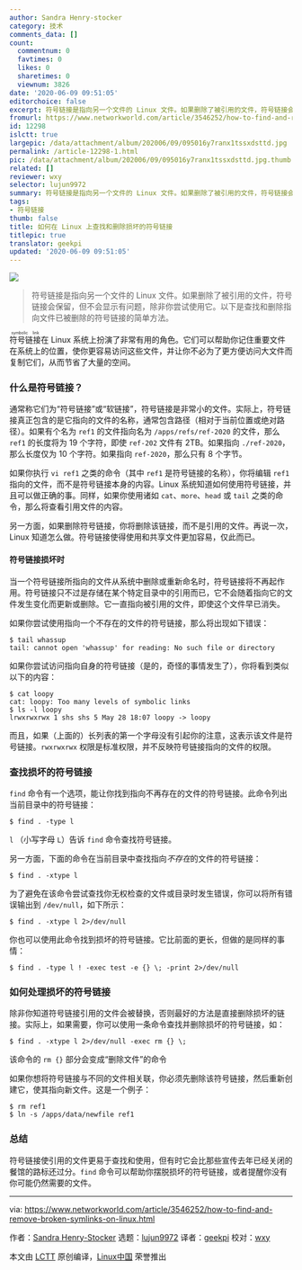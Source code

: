 ```yaml
---
author: Sandra Henry-stocker
category: 技术
comments_data: []
count:
  commentnum: 0
  favtimes: 0
  likes: 0
  sharetimes: 0
  viewnum: 3826
date: '2020-06-09 09:51:05'
editorchoice: false
excerpt: 符号链接是指向另一个文件的 Linux 文件。如果删除了被引用的文件，符号链接会保留，但不会显示有问题，除非你尝试使用它。
fromurl: https://www.networkworld.com/article/3546252/how-to-find-and-remove-broken-symlinks-on-linux.html
id: 12298
islctt: true
largepic: /data/attachment/album/202006/09/095016y7ranx1tssxdsttd.jpg
permalink: /article-12298-1.html
pic: /data/attachment/album/202006/09/095016y7ranx1tssxdsttd.jpg.thumb.jpg
related: []
reviewer: wxy
selector: lujun9972
summary: 符号链接是指向另一个文件的 Linux 文件。如果删除了被引用的文件，符号链接会保留，但不会显示有问题，除非你尝试使用它。
tags:
- 符号链接
thumb: false
title: 如何在 Linux 上查找和删除损坏的符号链接
titlepic: true
translator: geekpi
updated: '2020-06-09 09:51:05'
---
```


![](/data/attachment/album/202006/09/095016y7ranx1tssxdsttd.jpg)



> 
> 符号链接是指向另一个文件的 Linux 文件。如果删除了被引用的文件，符号链接会保留，但不会显示有问题，除非你尝试使用它。以下是查找和删除指向文件已被删除的符号链接的简单方法。
> 
> 
> 


<ruby> 符号链接 <rt>  symbolic link </rt></ruby>在 Linux 系统上扮演了非常有用的角色。它们可以帮助你记住重要文件在系统上的位置，使你更容易访问这些文件，并让你不必为了更方便访问大文件而复制它们，从而节省了大量的空间。


### 什么是符号链接？


通常称它们为“符号链接”或“软链接”，符号链接是非常小的文件。实际上，符号链接真正包含的是它指向的文件的名称，通常包含路径（相对于当前位置或绝对路径）。如果有个名为 `ref1` 的文件指向名为 `/apps/refs/ref-2020` 的文件，那么 `ref1` 的长度将为 19 个字符，即使 `ref-202` 文件有 2TB。如果指向 `./ref-2020`，那么长度仅为 10 个字符。如果指向 `ref-2020`，那么只有 8 个字节。


如果你执行 `vi ref1` 之类的命令（其中 `ref1` 是符号链接的名称），你将编辑 `ref1` 指向的文件，而不是符号链接本身的内容。Linux 系统知道如何使用符号链接，并且可以做正确的事。同样，如果你使用诸如 `cat`、`more`、`head` 或 `tail` 之类的命令，那么将查看引用文件的内容。


另一方面，如果删除符号链接，你将删除该链接，而不是引用的文件。再说一次，Linux 知道怎么做。符号链接使得使用和共享文件更加容易，仅此而已。


#### 符号链接损坏时


当一个符号链接所指向的文件从系统中删除或重新命名时，符号链接将不再起作用。符号链接只不过是存储在某个特定目录中的引用而已，它不会随着指向它的文件发生变化而更新或删除。它一直指向被引用的文件，即使这个文件早已消失。


如果你尝试使用指向一个不存在的文件的符号链接，那么将出现如下错误：



```
$ tail whassup
tail: cannot open 'whassup' for reading: No such file or directory
```

如果你尝试访问指向自身的符号链接（是的，奇怪的事情发生了），你将看到类似以下的内容：



```
$ cat loopy
cat: loopy: Too many levels of symbolic links
$ ls -l loopy
lrwxrwxrwx 1 shs shs 5 May 28 18:07 loopy -> loopy
```

而且，如果（上面的）长列表的第一个字母没有引起你的注意，这表示该文件是符号链接。`rwxrwxrwx` 权限是标准权限，并不反映符号链接指向的文件的权限。


### 查找损坏的符号链接


`find` 命令有一个选项，能让你找到指向不再存在的文件的符号链接。此命令列出当前目录中的符号链接：



```
$ find . -type l
```

`l` （小写字母 `L`）告诉 `find` 命令查找符号链接。


另一方面，下面的命令在当前目录中查找指向*不存在*的文件的符号链接：



```
$ find . -xtype l
```

为了避免在该命令尝试查找你无权检查的文件或目录时发生错误，你可以将所有错误输出到 `/dev/null`，如下所示：



```
$ find . -xtype l 2>/dev/null
```

你也可以使用此命令找到损坏的符号链接。它比前面的更长，但做的是同样的事情：



```
$ find . -type l ! -exec test -e {} \; -print 2>/dev/null
```

### 如何处理损坏的符号链接


除非你知道符号链接引用的文件会被替换，否则最好的方法是直接删除损坏的链接。实际上，如果需要，你可以使用一条命令查找并删除损坏的符号链接，如：



```
$ find . -xtype l 2>/dev/null -exec rm {} \;
```

该命令的 `rm {}` 部分会变成“删除文件”的命令


如果你想将符号链接与不同的文件相关联，你必须先删除该符号链接，然后重新创建它，使其指向新文件。这是一个例子：



```
$ rm ref1
$ ln -s /apps/data/newfile ref1
```

### 总结


符号链接使引用的文件更易于查找和使用，但有时它会比那些宣传去年已经关闭的餐馆的路标还过分。`find` 命令可以帮助你摆脱损坏的符号链接，或者提醒你没有你可能仍然需要的文件。




---


via: <https://www.networkworld.com/article/3546252/how-to-find-and-remove-broken-symlinks-on-linux.html>


作者：[Sandra Henry-Stocker](https://www.networkworld.com/author/Sandra-Henry_Stocker/) 选题：[lujun9972](https://github.com/lujun9972) 译者：[geekpi](https://github.com/geekpi) 校对：[wxy](https://github.com/wxy)


本文由 [LCTT](https://github.com/LCTT/TranslateProject) 原创编译，[Linux中国](https://linux.cn/) 荣誉推出